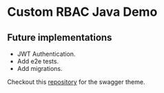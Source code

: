 # Custom RBAC Java Demo

## Future implementations

- JWT Authentication.
- Add e2e tests.
- Add migrations.

Checkout this [repository](https://github.com/tauisilva/Swagger-dartk-spring-boot) for the swagger theme.
